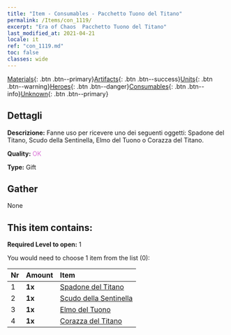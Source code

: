 ```yaml
---
title: "Item - Consumables - Pacchetto Tuono del Titano"
permalink: /Items/con_1119/
excerpt: "Era of Chaos  Pacchetto Tuono del Titano"
last_modified_at: 2021-04-21
locale: it
ref: "con_1119.md"
toc: false
classes: wide
---
```

 [Materials](/it/Items/){: .btn .btn--primary}[Artifacts](/it/Items/Artifacts/){: .btn .btn--success}[Units](/it/Items/Units/){: .btn .btn--warning}[Heroes](/it/Items/Heroes/){: .btn .btn--danger}[Consumables](/it/Items/Consumables/){: .btn .btn--info}[Unknown](/it/Items/Unknown/){: .btn .btn--primary}

## Dettagli
 **Descrizione:** Fanne uso per ricevere uno dei seguenti oggetti: Spadone del Titano, Scudo della Sentinella, Elmo del Tuono o Corazza del Titano.

 **Quality:** <span style="color: #DA70D6">OK</span>

 **Type:** Gift

## Gather

  None

## This item contains:

 **Required Level to open:** 1

 You would need to choose 1 item from the list (0):

  | Nr | Amount |     Item    |
  |:---|:-------|:------------|
  | 1 |  **1x** | [Spadone del Titano](/it/Items/art_156/) |  | 
  | 2 |  **1x** | [Scudo della Sentinella](/it/Items/art_157/) |  | 
  | 3 |  **1x** | [Elmo del Tuono](/it/Items/art_158/) |  | 
  | 4 |  **1x** | [Corazza del Titano](/it/Items/art_159/) |  | 

